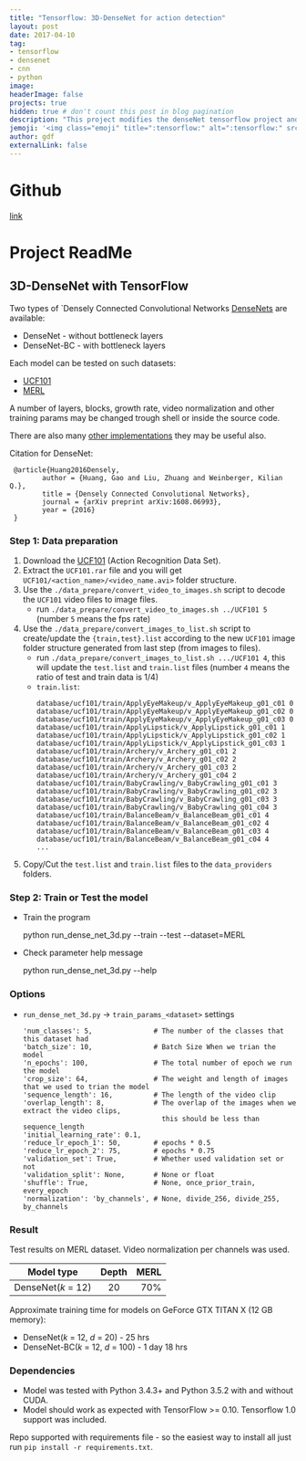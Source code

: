 ```yaml
---
title: "Tensorflow: 3D-DenseNet for action detection"
layout: post
date: 2017-04-10
tag:
- tensorflow
- densenet
- cnn
- python
image:
headerImage: false
projects: true
hidden: true # don't count this post in blog pagination
description: "This project modifies the denseNet tensorflow project and change the model to 3D version, so that it can process the video data"
jemoji: '<img class="emoji" title=":tensorflow:" alt=":tensorflow:" src="/assets/images/icons/tf-icon.png" height="20" width="20" align="absmiddle">'
author: gdf
externalLink: false
---
```


# Github

[link](https://github.com/frankgu/3d-DenseNet)


# Project ReadMe

## 3D-DenseNet with TensorFlow

Two types of `Densely Connected Convolutional Networks [DenseNets](https://arxiv.org/abs/1608.06993) are available:

- DenseNet - without bottleneck layers
- DenseNet-BC - with bottleneck layers

Each model can be tested on such datasets:

- [UCF101](http://crcv.ucf.edu/data/UCF101/UCF101.rar)
- [MERL](http://www.merl.com/demos/merl-shopping-dataset)

A number of layers, blocks, growth rate, video normalization and other training params may be changed trough shell or inside the source code.

There are also many [other implementations](https://github.com/liuzhuang13/DenseNet) they may be useful also.

Citation for DenseNet:

     @article{Huang2016Densely,
            author = {Huang, Gao and Liu, Zhuang and Weinberger, Kilian Q.},
            title = {Densely Connected Convolutional Networks},
            journal = {arXiv preprint arXiv:1608.06993},
            year = {2016}
     }

### Step 1: Data preparation

1. Download the [UCF101](http://crcv.ucf.edu/data/UCF101/UCF101.rar) (Action Recognition Data Set).
2. Extract the `UCF101.rar` file and you will get `UCF101/<action_name>/<video_name.avi>` folder structure.
3. Use the `./data_prepare/convert_video_to_images.sh` script to decode the `UCF101` video files to image files.
    - run `./data_prepare/convert_video_to_images.sh ../UCF101 5` (number `5` means the fps rate)
4. Use the `./data_prepare/convert_images_to_list.sh` script to create/update the `{train,test}.list` according to the new `UCF101` image folder structure generated from last step (from images to files).
    - run `./data_prepare/convert_images_to_list.sh .../UCF101 4`, this will update the `test.list` and `train.list` files (number `4` means the ratio of test and train data is 1/4)
    - `train.list`:
        ```
        database/ucf101/train/ApplyEyeMakeup/v_ApplyEyeMakeup_g01_c01 0
        database/ucf101/train/ApplyEyeMakeup/v_ApplyEyeMakeup_g01_c02 0
        database/ucf101/train/ApplyEyeMakeup/v_ApplyEyeMakeup_g01_c03 0
        database/ucf101/train/ApplyLipstick/v_ApplyLipstick_g01_c01 1
        database/ucf101/train/ApplyLipstick/v_ApplyLipstick_g01_c02 1
        database/ucf101/train/ApplyLipstick/v_ApplyLipstick_g01_c03 1
        database/ucf101/train/Archery/v_Archery_g01_c01 2
        database/ucf101/train/Archery/v_Archery_g01_c02 2
        database/ucf101/train/Archery/v_Archery_g01_c03 2
        database/ucf101/train/Archery/v_Archery_g01_c04 2
        database/ucf101/train/BabyCrawling/v_BabyCrawling_g01_c01 3
        database/ucf101/train/BabyCrawling/v_BabyCrawling_g01_c02 3
        database/ucf101/train/BabyCrawling/v_BabyCrawling_g01_c03 3
        database/ucf101/train/BabyCrawling/v_BabyCrawling_g01_c04 3
        database/ucf101/train/BalanceBeam/v_BalanceBeam_g01_c01 4
        database/ucf101/train/BalanceBeam/v_BalanceBeam_g01_c02 4
        database/ucf101/train/BalanceBeam/v_BalanceBeam_g01_c03 4
        database/ucf101/train/BalanceBeam/v_BalanceBeam_g01_c04 4
        ...
        ```
5. Copy/Cut the `test.list` and `train.list` files to the `data_providers` folders.

### Step 2: Train or Test the model

- Train the program

    python run_dense_net_3d.py --train --test --dataset=MERL

- Check parameter help message

    python run_dense_net_3d.py --help

### Options

- `run_dense_net_3d.py` -> `train_params_<dataset>` settings
    ```
    'num_classes': 5,               # The number of the classes that this dataset had
    'batch_size': 10,               # Batch Size When we trian the model
    'n_epochs': 100,                # The total number of epoch we run the model
    'crop_size': 64,                # The weight and length of images that we used to trian the model
    'sequence_length': 16,          # The length of the video clip
    'overlap_length': 8,            # The overlap of the images when we extract the video clips,
                                      this should be less than sequence_length
    'initial_learning_rate': 0.1,
    'reduce_lr_epoch_1': 50,        # epochs * 0.5
    'reduce_lr_epoch_2': 75,        # epochs * 0.75
    'validation_set': True,         # Whether used validation set or not
    'validation_split': None,       # None or float
    'shuffle': True,                # None, once_prior_train, every_epoch
    'normalization': 'by_channels', # None, divide_256, divide_255, by_channels
    ```


### Result

Test results on MERL dataset. Video normalization per channels was used.

|Model type             |Depth  |MERL      |
|-----------------------|:-----:|---------:|
|DenseNet(*k* = 12)     |20     |70%       |


Approximate training time for models on GeForce GTX TITAN X (12 GB memory):

- DenseNet(*k* = 12, *d* = 20) - 25 hrs
- DenseNet-BC(*k* = 12, *d* = 100) - 1 day 18 hrs


### Dependencies

- Model was tested with Python 3.4.3+ and Python 3.5.2 with and without CUDA.
- Model should work as expected with TensorFlow >= 0.10. Tensorflow 1.0 support was included.

Repo supported with requirements file - so the easiest way to install all just run ``pip install -r requirements.txt``.
